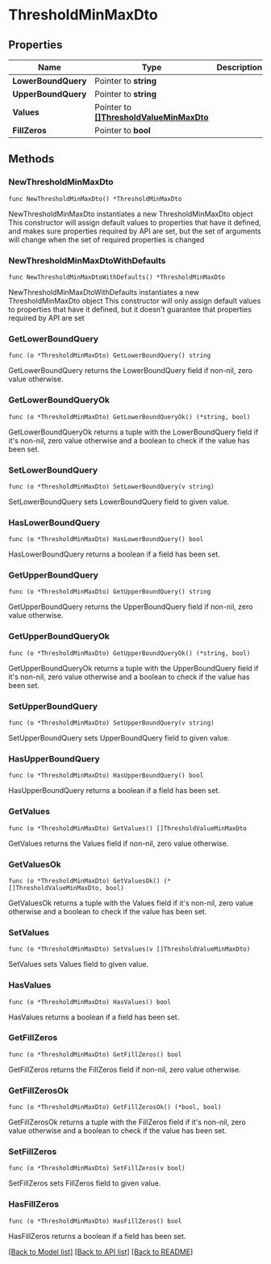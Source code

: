 # ThresholdMinMaxDto

## Properties

Name | Type | Description | Notes
------------ | ------------- | ------------- | -------------
**LowerBoundQuery** | Pointer to **string** |  | [optional] 
**UpperBoundQuery** | Pointer to **string** |  | [optional] 
**Values** | Pointer to [**[]ThresholdValueMinMaxDto**](ThresholdValueMinMaxDto.md) |  | [optional] 
**FillZeros** | Pointer to **bool** |  | [optional] 

## Methods

### NewThresholdMinMaxDto

`func NewThresholdMinMaxDto() *ThresholdMinMaxDto`

NewThresholdMinMaxDto instantiates a new ThresholdMinMaxDto object
This constructor will assign default values to properties that have it defined,
and makes sure properties required by API are set, but the set of arguments
will change when the set of required properties is changed

### NewThresholdMinMaxDtoWithDefaults

`func NewThresholdMinMaxDtoWithDefaults() *ThresholdMinMaxDto`

NewThresholdMinMaxDtoWithDefaults instantiates a new ThresholdMinMaxDto object
This constructor will only assign default values to properties that have it defined,
but it doesn't guarantee that properties required by API are set

### GetLowerBoundQuery

`func (o *ThresholdMinMaxDto) GetLowerBoundQuery() string`

GetLowerBoundQuery returns the LowerBoundQuery field if non-nil, zero value otherwise.

### GetLowerBoundQueryOk

`func (o *ThresholdMinMaxDto) GetLowerBoundQueryOk() (*string, bool)`

GetLowerBoundQueryOk returns a tuple with the LowerBoundQuery field if it's non-nil, zero value otherwise
and a boolean to check if the value has been set.

### SetLowerBoundQuery

`func (o *ThresholdMinMaxDto) SetLowerBoundQuery(v string)`

SetLowerBoundQuery sets LowerBoundQuery field to given value.

### HasLowerBoundQuery

`func (o *ThresholdMinMaxDto) HasLowerBoundQuery() bool`

HasLowerBoundQuery returns a boolean if a field has been set.

### GetUpperBoundQuery

`func (o *ThresholdMinMaxDto) GetUpperBoundQuery() string`

GetUpperBoundQuery returns the UpperBoundQuery field if non-nil, zero value otherwise.

### GetUpperBoundQueryOk

`func (o *ThresholdMinMaxDto) GetUpperBoundQueryOk() (*string, bool)`

GetUpperBoundQueryOk returns a tuple with the UpperBoundQuery field if it's non-nil, zero value otherwise
and a boolean to check if the value has been set.

### SetUpperBoundQuery

`func (o *ThresholdMinMaxDto) SetUpperBoundQuery(v string)`

SetUpperBoundQuery sets UpperBoundQuery field to given value.

### HasUpperBoundQuery

`func (o *ThresholdMinMaxDto) HasUpperBoundQuery() bool`

HasUpperBoundQuery returns a boolean if a field has been set.

### GetValues

`func (o *ThresholdMinMaxDto) GetValues() []ThresholdValueMinMaxDto`

GetValues returns the Values field if non-nil, zero value otherwise.

### GetValuesOk

`func (o *ThresholdMinMaxDto) GetValuesOk() (*[]ThresholdValueMinMaxDto, bool)`

GetValuesOk returns a tuple with the Values field if it's non-nil, zero value otherwise
and a boolean to check if the value has been set.

### SetValues

`func (o *ThresholdMinMaxDto) SetValues(v []ThresholdValueMinMaxDto)`

SetValues sets Values field to given value.

### HasValues

`func (o *ThresholdMinMaxDto) HasValues() bool`

HasValues returns a boolean if a field has been set.

### GetFillZeros

`func (o *ThresholdMinMaxDto) GetFillZeros() bool`

GetFillZeros returns the FillZeros field if non-nil, zero value otherwise.

### GetFillZerosOk

`func (o *ThresholdMinMaxDto) GetFillZerosOk() (*bool, bool)`

GetFillZerosOk returns a tuple with the FillZeros field if it's non-nil, zero value otherwise
and a boolean to check if the value has been set.

### SetFillZeros

`func (o *ThresholdMinMaxDto) SetFillZeros(v bool)`

SetFillZeros sets FillZeros field to given value.

### HasFillZeros

`func (o *ThresholdMinMaxDto) HasFillZeros() bool`

HasFillZeros returns a boolean if a field has been set.


[[Back to Model list]](../README.md#documentation-for-models) [[Back to API list]](../README.md#documentation-for-api-endpoints) [[Back to README]](../README.md)


